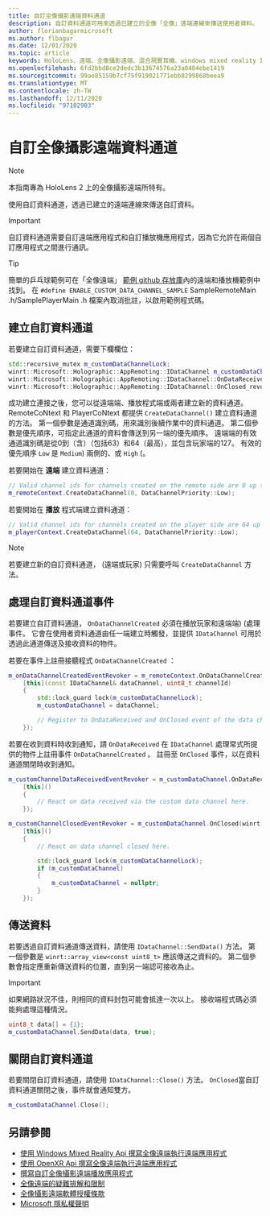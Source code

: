 ```yaml
---
title: 自訂全像攝影遠端資料通道
description: 自訂資料通道可用來透過已建立的全像「全像」遠端連線來傳送使用者資料。
author: florianbagarmicrosoft
ms.author: flbagar
ms.date: 12/01/2020
ms.topic: article
keywords: HoloLens、遠端、全像攝影遠端、混合現實耳機、windows mixed reality 耳機、虛擬實境耳機、資料頻道
ms.openlocfilehash: 6fd2bbd8ce2dedc3b13674576a23a0484ebe1419
ms.sourcegitcommit: 99ae85159b7cf75f919021771ebb8299868beea9
ms.translationtype: MT
ms.contentlocale: zh-TW
ms.lasthandoff: 12/11/2020
ms.locfileid: "97102903"
---
```

# <a name="custom-holographic-remoting-data-channels"></a>自訂全像攝影遠端資料通道

>[!NOTE]
>本指南專為 HoloLens 2 上的全像攝影遠端所特有。

使用自訂資料通道，透過已建立的遠端連線來傳送自訂資料。

>[!IMPORTANT]
>自訂資料通道需要自訂遠端應用程式和自訂播放機應用程式，因為它允許在兩個自訂應用程式之間進行通訊。

>[!TIP]
>簡單的乒乓球範例可在「全像遠端」 [範例 github 存放庫](https://github.com/microsoft/MixedReality-HolographicRemoting-Samples)內的遠端和播放機範例中找到。 在 ```#define ENABLE_CUSTOM_DATA_CHANNEL_SAMPLE``` SampleRemoteMain .h/SamplePlayerMain .h 檔案內取消批註，以啟用範例程式碼。


## <a name="create-a-custom-data-channel"></a>建立自訂資料通道


若要建立自訂資料通道，需要下欄欄位：
```cpp
std::recursive_mutex m_customDataChannelLock;
winrt::Microsoft::Holographic::AppRemoting::IDataChannel m_customDataChannel = nullptr;
winrt::Microsoft::Holographic::AppRemoting::IDataChannel::OnDataReceived_revoker m_customChannelDataReceivedEventRevoker;
winrt::Microsoft::Holographic::AppRemoting::IDataChannel::OnClosed_revoker m_customChannelClosedEventRevoker;
```

成功建立連接之後，您可以從遠端端、播放程式端或兩者建立新的資料通道。 RemoteCoNtext 和 PlayerCoNtext 都提供 ```CreateDataChannel()``` 建立資料通道的方法。 第一個參數是通道識別碼，用來識別後續作業中的資料通道。 第二個參數是優先順序，可指定此通道的資料會傳送到另一端的優先順序。 遠端端的有效通道識別碼是從0到（含）（包括63）和64（最高），並包含玩家端的127。 有效的優先順序 ```Low``` 是 ```Medium```) 兩側的、或 ```High``` (。

若要開始在 **遠端** 建立資料通道：
```cpp
// Valid channel ids for channels created on the remote side are 0 up to and including 63
m_remoteContext.CreateDataChannel(0, DataChannelPriority::Low);
```

若要開始在 **播放** 程式端建立資料通道：
```cpp
// Valid channel ids for channels created on the player side are 64 up to and including 127
m_playerContext.CreateDataChannel(64, DataChannelPriority::Low);
```

>[!NOTE]
>若要建立新的自訂資料通道， (遠端或玩家) 只需要呼叫 ```CreateDataChannel``` 方法。

## <a name="handling-custom-data-channel-events"></a>處理自訂資料通道事件

若要建立自訂資料通道， ```OnDataChannelCreated``` 必須在播放玩家和遠端端)  (處理事件。 它會在使用者資料通道由任一端建立時觸發，並提供 ```IDataChannel``` 可用於透過此通道傳送及接收資料的物件。

若要在事件上註冊接聽程式 ```OnDataChannelCreated``` ：
```cpp
m_onDataChannelCreatedEventRevoker = m_remoteContext.OnDataChannelCreated(winrt::auto_revoke,
    [this](const IDataChannel& dataChannel, uint8_t channelId)
    {
        std::lock_guard lock(m_customDataChannelLock);
        m_customDataChannel = dataChannel;

        // Register to OnDataReceived and OnClosed event of the data channel here, see below...
    });
```

若要在收到資料時收到通知，請 ```OnDataReceived``` 在 ```IDataChannel``` 處理常式所提供的物件上註冊事件 ```OnDataChannelCreated``` 。 註冊至 ```OnClosed``` 事件，以在資料通道關閉時收到通知。

```cpp
m_customChannelDataReceivedEventRevoker = m_customDataChannel.OnDataReceived(winrt::auto_revoke, 
    [this]()
    {
        // React on data received via the custom data channel here.
    });

m_customChannelClosedEventRevoker = m_customDataChannel.OnClosed(winrt::auto_revoke,
    [this]()
    {
        // React on data channel closed here.

        std::lock_guard lock(m_customDataChannelLock);
        if (m_customDataChannel)
        {
            m_customDataChannel = nullptr;
        }
    });
```

## <a name="sending-data"></a>傳送資料

若要透過自訂資料通道傳送資料，請使用 ```IDataChannel::SendData()``` 方法。 第一個參數是 ```winrt::array_view<const uint8_t>``` 應該傳送之資料的。 第二個參數會指定應重新傳送資料的位置，直到另一端認可接收為止。 

>[!IMPORTANT]
>如果網路狀況不佳，則相同的資料封包可能會抵達一次以上。 接收端程式碼必須能夠處理這種情況。

```cpp
uint8_t data[] = {1};
m_customDataChannel.SendData(data, true);
```

## <a name="closing-a-custom-data-channel"></a>關閉自訂資料通道

若要關閉自訂資料通道，請使用 ```IDataChannel::Close()``` 方法。 ```OnClosed```當自訂資料通道關閉之後，事件就會通知雙方。

```cpp
m_customDataChannel.Close();
```

## <a name="see-also"></a>另請參閱
* [使用 Windows Mixed Reality Api 撰寫全像遠端執行遠端應用程式](holographic-remoting-create-remote-wmr.md)
* [使用 OpenXR Api 撰寫全像遠端執行遠端應用程式](holographic-remoting-create-remote-openxr.md)
* [撰寫自訂全像攝影遠端播放應用程式](holographic-remoting-create-player.md)
* [全像遠端的疑難排解和限制](holographic-remoting-troubleshooting.md)
* [全像攝影遠端軟體授權條款](https://docs.microsoft.com//legal/mixed-reality/microsoft-holographic-remoting-software-license-terms)
* [Microsoft 隱私權聲明](https://go.microsoft.com/fwlink/?LinkId=521839)

